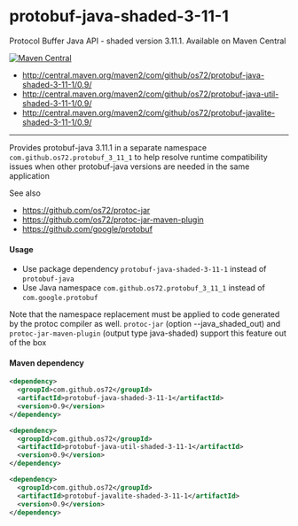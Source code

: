 protobuf-java-shaded-3-11-1
===========================

Protocol Buffer Java API - shaded version 3.11.1.
Available on Maven Central

[![Maven Central](https://img.shields.io/badge/maven%20central-0.9-brightgreen.svg)](http://search.maven.org/#artifactdetails|com.github.os72|protobuf-java-shaded-3-11-1|0.9|)
* http://central.maven.org/maven2/com/github/os72/protobuf-java-shaded-3-11-1/0.9/
* http://central.maven.org/maven2/com/github/os72/protobuf-java-util-shaded-3-11-1/0.9/
* http://central.maven.org/maven2/com/github/os72/protobuf-javalite-shaded-3-11-1/0.9/

---

Provides protobuf-java 3.11.1 in a separate namespace `com.github.os72.protobuf_3_11_1` to help resolve runtime compatibility issues when other protobuf-java versions are needed in the same application

See also
* https://github.com/os72/protoc-jar
* https://github.com/os72/protoc-jar-maven-plugin
* https://github.com/google/protobuf

#### Usage

* Use package dependency `protobuf-java-shaded-3-11-1` instead of `protobuf-java`
* Use Java namespace `com.github.os72.protobuf_3_11_1` instead of `com.google.protobuf`

Note that the namespace replacement must be applied to code generated by the protoc compiler as well. `protoc-jar` (option --java_shaded_out) and `protoc-jar-maven-plugin` (output type java-shaded) support this feature out of the box

#### Maven dependency
```xml
<dependency>
  <groupId>com.github.os72</groupId>
  <artifactId>protobuf-java-shaded-3-11-1</artifactId>
  <version>0.9</version>
</dependency>
```
```xml
<dependency>
  <groupId>com.github.os72</groupId>
  <artifactId>protobuf-java-util-shaded-3-11-1</artifactId>
  <version>0.9</version>
</dependency>
```
```xml
<dependency>
  <groupId>com.github.os72</groupId>
  <artifactId>protobuf-javalite-shaded-3-11-1</artifactId>
  <version>0.9</version>
</dependency>
```
